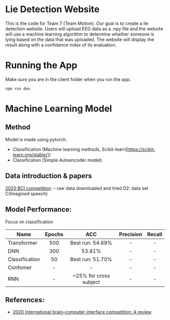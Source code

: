# Lie Detection Website
This is the code for Team 7 (Team Motion). Our goal is to create a lie detection website. Users will upload EEG data as a .npy file and the website will use a machine learning algorithm to determine whether someone is lying based on the data that was uploaded. The website will display the result along with a confidence index of its evaluation. 
 
# Running the App 
Make sure you are in the client folder when you run the app.
  ```
  npm run dev
  ```
# Machine Learning Model 

## Method
Model is made using pytorch.
* Classification (Machine learning methods, Scikit-learn[https://scikit-learn.org/stable/])
* Classification (Simple Autoencoder model)

## Data introduction & papers
[2020 BCI competition](https://www.frontiersin.org/articles/10.3389/fnhum.2022.898300/full):  – raw data downloaded and tried D2: data set C(Imagined speech) 


## Model Performance:
Focus on classification

Name | Epochs | ACC | Precision | Recall | 
---  |:---------:|:---------:|:---------:|:---------:
Transformer | 500 | Best run: 54.69% | - | - | -
DNN | 300 | 53.81% | - | - | -
Classification | 50 |  Best run: 51.70% | - | - | -
Confomer | - |  - | - | - | -
RNN | - | ~25% for cross subject  | - | - | -

## References:
- [2020 International brain–computer interface competition: A review](https://www.frontiersin.org/articles/10.3389/fnhum.2022.898300/full)